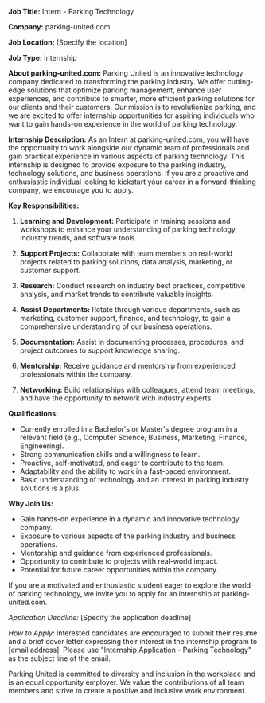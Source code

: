 **Job Title:** Intern - Parking Technology

**Company:** parking-united.com

**Job Location:** [Specify the location]

**Job Type:** Internship

**About parking-united.com:**
Parking United is an innovative technology company dedicated to transforming the parking industry. We offer cutting-edge solutions that optimize parking management, enhance user experiences, and contribute to smarter, more efficient parking solutions for our clients and their customers. Our mission is to revolutionize parking, and we are excited to offer internship opportunities for aspiring individuals who want to gain hands-on experience in the world of parking technology.

**Internship Description:**
As an Intern at parking-united.com, you will have the opportunity to work alongside our dynamic team of professionals and gain practical experience in various aspects of parking technology. This internship is designed to provide exposure to the parking industry, technology solutions, and business operations. If you are a proactive and enthusiastic individual looking to kickstart your career in a forward-thinking company, we encourage you to apply.

**Key Responsibilities:**

1. **Learning and Development:** Participate in training sessions and workshops to enhance your understanding of parking technology, industry trends, and software tools.

2. **Support Projects:** Collaborate with team members on real-world projects related to parking solutions, data analysis, marketing, or customer support.

3. **Research:** Conduct research on industry best practices, competitive analysis, and market trends to contribute valuable insights.

4. **Assist Departments:** Rotate through various departments, such as marketing, customer support, finance, and technology, to gain a comprehensive understanding of our business operations.

5. **Documentation:** Assist in documenting processes, procedures, and project outcomes to support knowledge sharing.

6. **Mentorship:** Receive guidance and mentorship from experienced professionals within the company.

7. **Networking:** Build relationships with colleagues, attend team meetings, and have the opportunity to network with industry experts.

**Qualifications:**

- Currently enrolled in a Bachelor's or Master's degree program in a relevant field (e.g., Computer Science, Business, Marketing, Finance, Engineering).
- Strong communication skills and a willingness to learn.
- Proactive, self-motivated, and eager to contribute to the team.
- Adaptability and the ability to work in a fast-paced environment.
- Basic understanding of technology and an interest in parking industry solutions is a plus.

**Why Join Us:**

- Gain hands-on experience in a dynamic and innovative technology company.
- Exposure to various aspects of the parking industry and business operations.
- Mentorship and guidance from experienced professionals.
- Opportunity to contribute to projects with real-world impact.
- Potential for future career opportunities within the company.

If you are a motivated and enthusiastic student eager to explore the world of parking technology, we invite you to apply for an internship at parking-united.com.

_Application Deadline:_ [Specify the application deadline]

_How to Apply:_
Interested candidates are encouraged to submit their resume and a brief cover letter expressing their interest in the internship program to [email address]. Please use "Internship Application - Parking Technology" as the subject line of the email.

Parking United is committed to diversity and inclusion in the workplace and is an equal opportunity employer. We value the contributions of all team members and strive to create a positive and inclusive work environment.
